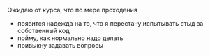 Ожидаю от курса, что по мере проходения

- появится надежда на то, что я перестану испытывать стыд за собственный код
- пойму, как нормально надо делать
- привыкну задавать вопросы
